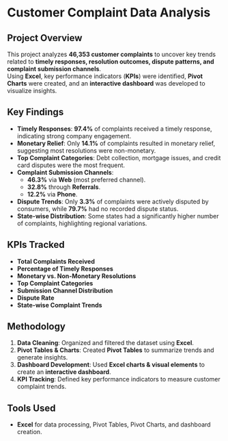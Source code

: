 # Customer Complaint Data Analysis

## Project Overview
This project analyzes **46,353 customer complaints** to uncover key trends related to **timely responses, resolution outcomes, dispute patterns, and complaint submission channels**.  
Using **Excel**, key performance indicators (**KPIs**) were identified, **Pivot Charts** were created, and an **interactive dashboard** was developed to visualize insights.

## Key Findings
- **Timely Responses**: **97.4%** of complaints received a timely response, indicating strong company engagement.
- **Monetary Relief**: Only **14.1%** of complaints resulted in monetary relief, suggesting most resolutions were non-monetary.
- **Top Complaint Categories**: Debt collection, mortgage issues, and credit card disputes were the most frequent.
- **Complaint Submission Channels**:
  - **46.3%** via **Web** (most preferred channel).
  - **32.8%** through **Referrals**.
  - **12.2%** via **Phone**.
- **Dispute Trends**: Only **3.3%** of complaints were actively disputed by consumers, while **79.7%** had no recorded dispute status.
- **State-wise Distribution**: Some states had a significantly higher number of complaints, highlighting regional variations.

## KPIs Tracked
- **Total Complaints Received**
- **Percentage of Timely Responses**
- **Monetary vs. Non-Monetary Resolutions**
- **Top Complaint Categories**
- **Submission Channel Distribution**
- **Dispute Rate**
- **State-wise Complaint Trends**

## Methodology
1. **Data Cleaning**: Organized and filtered the dataset using **Excel**.
2. **Pivot Tables & Charts**: Created **Pivot Tables** to summarize trends and generate insights.
3. **Dashboard Development**: Used **Excel charts & visual elements** to create an **interactive dashboard**.
4. **KPI Tracking**: Defined key performance indicators to measure customer complaint trends.

## Tools Used
- **Excel** for data processing, Pivot Tables, Pivot Charts, and dashboard creation.

